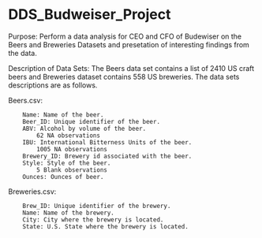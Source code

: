 # DDS_Budweiser_Project

Purpose: Perform a data analysis for CEO and CFO of Budewiser on the Beers and Breweries Datasets and presetation of interesting findings from the data. 

Description of Data Sets: The Beers data set contains a list of 2410 US craft beers and Breweries dataset contains 558 US breweries. The data sets descriptions are as follows.

Beers.csv:

		Name: Name of the beer.
		Beer_ID: Unique identifier of the beer.
		ABV: Alcohol by volume of the beer.
    		62 NA observations
		IBU: International Bitterness Units of the beer.
    		1005 NA observations 
		Brewery_ID: Brewery id associated with the beer.
		Style: Style of the beer. 
    		5 Blank observations
		Ounces: Ounces of beer.

Breweries.csv: 

		Brew_ID: Unique identifier of the brewery.
		Name: Name of the brewery.
		City: City where the brewery is located.
		State: U.S. State where the brewery is located.
